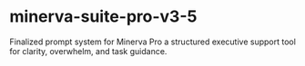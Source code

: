 # minerva-suite-pro-v3-5
Finalized prompt system for Minerva Pro a structured executive support tool for clarity, overwhelm, and task guidance.
